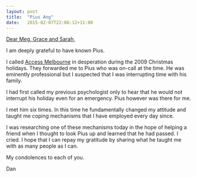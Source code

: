 ```yaml
---
layout: post
title:  "Pius Ang"
date:   2015-02-07T22:06:12+11:00
---
```


[Dear Meg, Grace and Sarah,](http://legacy.com/guestbooks/theage-au/pius-ang-condolences/173979396)

I am deeply grateful to have known Pius.

I called [Access Melbourne][] in desperation during the 2009 Christmas holidays.
They forwarded me to Pius who was on-call at the time.
He was eminently professional but I suspected that I was interrupting time with his family.

[Access Melbourne]: http://accessprograms.com.au

I had first called my previous psychologist only to hear that he would not interrupt his holiday even for an emergency.
Pius however was there for me.

I met him six times.
In this time he fundamentally changed my attitude and taught me coping mechanisms that I have employed every day since.

I was researching one of these mechanisms today in the hope of helping a friend when I thought to look Pius up and learned that he had passed.
I cried.
I hope that I can repay my gratitude by sharing what he taught me with as many people as I can.

My condolences to each of you.

Dan
